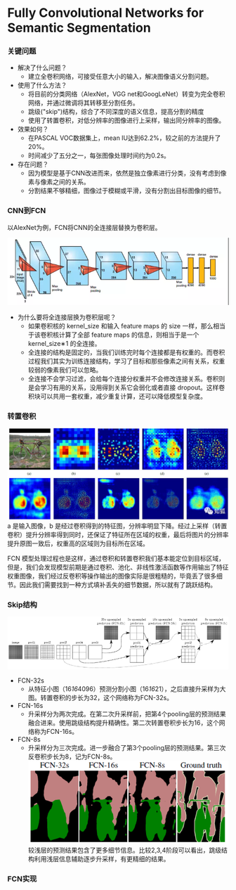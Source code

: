 # Fully Convolutional Networks for Semantic Segmentation

### 关键问题
 - 解决了什么问题？
    - 建立全卷积网络，可接受任意大小的输入，解决图像语义分割问题。
 - 使用了什么方法？
    - 将目前的分类网络（AlexNet，VGG net和GoogLeNet）转变为完全卷积网络，并通过微调将其转移至分割任务。
    - 跳级("skip")结构，综合了不同深度的语义信息，提高分割的精度
    - 使用了转置卷积，对低分辨率的图像进行上采样，输出同分辨率的图像。
 - 效果如何？
    - 在PASCAL VOC数据集上，mean IU达到62.2%，较之前的方法提升了20%。
    - 时间减少了五分之一，每张图像处理时间约为0.2s。
 - 存在问题？
    - 因为模型是基于CNN改进而来，依然是独立像素进行分类，没有考虑到像素与像素之间的关系。
    - 分割结果不够精细，图像过于模糊或平滑，没有分割出目标图像的细节。

### CNN到FCN
以AlexNet为例，FCN将CNN的全连接层替换为卷积层。  

![image](images/alexnet.png)  

 - 为什么要将全连接层换为卷积层呢？
   - 如果卷积核的 kernel_size 和输入 feature maps 的 size 一样，那么相当于该卷积核计算了全部 feature maps 的信息，则相当于是一个 kernel_size∗1 的全连接。
   - 全连接的结构是固定的，当我们训练完时每个连接都是有权重的。而卷积过程我们其实为训练连接结构，学习了目标和那些像素之间有关系，权重较弱的像素我们可以忽略。
   - 全连接不会学习过滤，会给每个连接分权重并不会修改连接关系。卷积则是会学习有用的关系，没用得到关系它会弱化或者直接 dropout。这样卷积块可以共用一套权重，减少重复计算，还可以降低模型复杂度。
   
### 转置卷积
![image](images/转置卷积效果.png)
a 是输入图像，b 是经过卷积得到的特征图，分辨率明显下降。经过上采样（转置卷积）提升分辨率得到同时，还保证了特征所在区域的权重，最后将图片的分辨率提升原图一致后，权重高的区域则为目标所在区域。

FCN 模型处理过程也是这样，通过卷积和转置卷积我们基本能定位到目标区域，但是，我们会发现模型前期是通过卷积、池化、非线性激活函数等作用输出了特征权重图像，我们经过反卷积等操作输出的图像实际是很粗糙的，毕竟丢了很多细节。因此我们需要找到一种方式填补丢失的细节数据，所以就有了跳跃结构。

### Skip结构
![image](images/跳级结构.png)  

 - FCN-32s
    - 从特征小图（16*16*4096）预测分割小图（16*16*21），之后直接升采样为大图。转置卷积的步长为32，这个网络称为FCN-32s。
 - FCN-16s
    - 升采样分为两次完成。在第二次升采样前，把第4个pooling层的预测结果融合进来。使用跳级结构提升精确性。第二次转置卷积步长为16，这个网络称为FCN-16s。
 - FCN-8s
    - 升采样分为三次完成。进一步融合了第3个pooling层的预测结果。第三次反卷积步长为8，记为FCN-8s。 
![image](images/跳级结构效果.png)
较浅层的预测结果包含了更多细节信息。比较2,3,4阶段可以看出，跳级结构利用浅层信息辅助逐步升采样，有更精细的结果。 

### FCN实现
